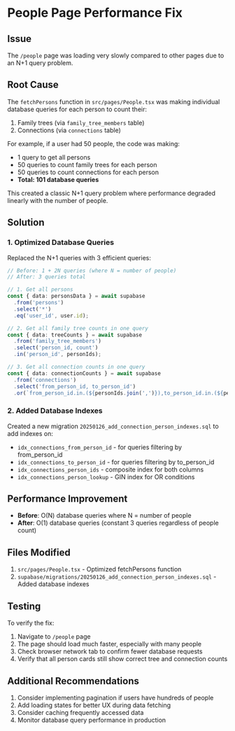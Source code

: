 # People Page Performance Fix

## Issue
The `/people` page was loading very slowly compared to other pages due to an N+1 query problem.

## Root Cause
The `fetchPersons` function in `src/pages/People.tsx` was making individual database queries for each person to count their:
1. Family trees (via `family_tree_members` table)
2. Connections (via `connections` table)

For example, if a user had 50 people, the code was making:
- 1 query to get all persons
- 50 queries to count family trees for each person
- 50 queries to count connections for each person
- **Total: 101 database queries**

This created a classic N+1 query problem where performance degraded linearly with the number of people.

## Solution

### 1. Optimized Database Queries
Replaced the N+1 queries with 3 efficient queries:

```typescript
// Before: 1 + 2N queries (where N = number of people)
// After: 3 queries total

// 1. Get all persons
const { data: personsData } = await supabase
  .from('persons')
  .select('*')
  .eq('user_id', user.id);

// 2. Get all family tree counts in one query
const { data: treeCounts } = await supabase
  .from('family_tree_members')
  .select('person_id, count')
  .in('person_id', personIds);

// 3. Get all connection counts in one query  
const { data: connectionCounts } = await supabase
  .from('connections')
  .select('from_person_id, to_person_id')
  .or(`from_person_id.in.(${personIds.join(',')}),to_person_id.in.(${personIds.join(',')})`);
```

### 2. Added Database Indexes
Created a new migration `20250126_add_connection_person_indexes.sql` to add indexes on:
- `idx_connections_from_person_id` - for queries filtering by from_person_id
- `idx_connections_to_person_id` - for queries filtering by to_person_id  
- `idx_connections_person_ids` - composite index for both columns
- `idx_connections_person_lookup` - GIN index for OR conditions

## Performance Improvement
- **Before**: O(N) database queries where N = number of people
- **After**: O(1) database queries (constant 3 queries regardless of people count)

## Files Modified
1. `src/pages/People.tsx` - Optimized fetchPersons function
2. `supabase/migrations/20250126_add_connection_person_indexes.sql` - Added database indexes

## Testing
To verify the fix:
1. Navigate to `/people` page
2. The page should load much faster, especially with many people
3. Check browser network tab to confirm fewer database requests
4. Verify that all person cards still show correct tree and connection counts

## Additional Recommendations
1. Consider implementing pagination if users have hundreds of people
2. Add loading states for better UX during data fetching
3. Consider caching frequently accessed data
4. Monitor database query performance in production